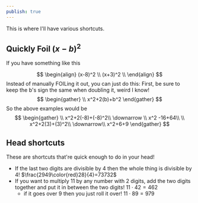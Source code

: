 ```yaml
---
publish: true
---
```




This is where I'll have various shortcuts.

## Quickly Foil $(x-b)^2$
If you have something like this

$$
\begin{align}
(x-8)^2 \\ 
(x+3)^2 \\ 
\end{align}
$$
Instead of manually FOILing it out, you can just do this:
First, be sure to keep the b's sign the same when doubling it, weird I know!
$$
\begin{gather} \\
x^2+2(b)+b^2
\end{gather}
$$
So the above examples would be 
$$
\begin{gather} \\
x^2+2(-8)+(-8)^2\\
\downarrow \\
x^2 -16+64\\
\\
x^2+2(3)+(3)^2\\
\downarrow\\
x^2+6+9
\end{gather}
$$


## Head shortcuts
These are shortcuts that're quick enough to do in your head!
- If the last two digits are divisible by 4 then the whole thing is divisible by 4! $\frac{2949\color{red}28}{4}=73732$
- If you want to multiply 11 by any number with 2 digits, add the two digits together and put it in between the two digits! $11 \cdot42=462$
	- if it goes over 9 then you just roll it over! $11 \cdot 89 = 979$